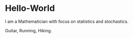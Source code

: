 # Hello-World

I am a Mathematician with focus on statistics and stochastics. 

Guitar, Running, Hiking.
